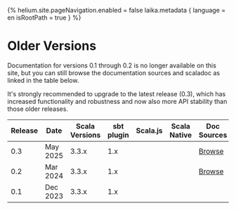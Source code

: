 {%
helium.site.pageNavigation.enabled = false
laika.metadata {
language = en
isRootPath = true
}
%}

Older Versions
==============

Documentation for versions 0.1 through 0.2 is no longer available on this site,
but you can still browse the documentation sources and scaladoc as linked in the table below.

It's strongly recommended to upgrade to the latest release (0.3), which has increased functionality and robustness
and now also more API stability than those older releases.

| Release | Date     | Scala Versions | sbt plugin | Scala.js | Scala Native | Doc Sources     | API (Scaladoc)  |
|---------|----------|----------------|------------|----------|--------------|-----------------|-----------------|
| 0.3     | May 2025 | 3.3.x          | 1.x        |          |              | [Browse][doc03] | [Browse][api03] |
| 0.2     | Mar 2024 | 3.3.x          | 1.x        |          |              | [Browse][doc02] | [Browse][api02] |
| 0.1     | Dec 2023 | 3.3.x          | 1.x        |          |              |                 | [Browse][api01] |

[doc02]: https://takapi327.github.io/ldbc/0.2/
[doc03]: https://takapi327.github.io/ldbc/0.3/

[api03]: https://javadoc.io/doc/io.github.takapi327/ldbc-dsl_3/0.3.3/index.html
[api02]: https://javadoc.io/doc/io.github.takapi327/ldbc-dsl_3/0.2.1/index.html
[api01]: https://javadoc.io/doc/io.github.takapi327/ldbc-dsl_3/0.1.1/index.html
